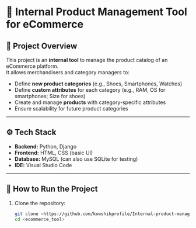
# 🛒 Internal Product Management Tool for eCommerce

## 📖 Project Overview
This project is an **internal tool** to manage the product catalog of an eCommerce platform.  
It allows merchandisers and category managers to:

- Define **new product categories** (e.g., Shoes, Smartphones, Watches)
- Define **custom attributes** for each category (e.g., RAM, OS for smartphones; Size for shoes)
- Create and manage **products** with category-specific attributes
- Ensure scalability for future product categories

---

## ⚙️ Tech Stack
- **Backend:** Python, Django
- **Frontend:** HTML, CSS (basic UI)
- **Database:** MySQL (can also use SQLite for testing)
- **IDE:** Visual Studio Code

---

## 🚀 How to Run the Project

1. Clone the repository:
   ```bash
   git clone <https://github.com/kowshikprofile/Internal-product-management-tool>
   cd <ecommerce_tool>
